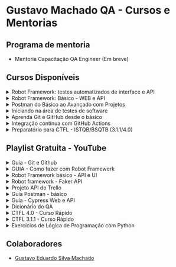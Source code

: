 # Gustavo Machado QA - Cursos e Mentorias

## Programa de mentoria

- Mentoria Capacitação QA Engineer (Em breve)

## Cursos Disponíveis
<details>
  <summary>
    <a>Robot Framework: testes automatizados de interface e API</a>
  </summary>

  <a name="robot"></a>
  
  - [Acesse o curso](https://www.udemy.com/course/robot-framework-testes-automatizados-de-interface-e-api/?referralCode=3328501F5ADA67F6232B)
  - [Acesse o repositório](https://github.com/qagesmachado-cursos/udemy_curso_robot_ui_api)
</details>

<details>
  <summary>
    <a>Robot Framework: Básico - WEB e API</a>
  </summary>

  <a name="robot"></a>
  
  - [Acesse o curso](https://www.udemy.com/course/robot-framework-basico-web-e-api/?referralCode=B09F2BA773489543DCC5)
  - [Acesse o repositório](https://github.com/qagesmachado-cursos/udemy_curso_basico_robot_framework)
</details>


<details>
  <summary>
    <a>Postman do Básico ao Avançado com Projetos</a>
  </summary>

  <a name="postman"></a>
  
  - [Acesse o curso](https://www.udemy.com/course/postman-do-basico-ao-avancado-com-projetos/?referralCode=3ED49D8F294C92F0B8A1)
  - [Acesse o repositório](https://github.com/qagesmachado-cursos/udemy_curso_postman_basico_avancado)
</details>

<details>
  <summary>
    <a>Iniciando na área de testes de software</a>
  </summary>

  <a name="iniciando_em_qa"></a>
  
  - [Acesse o curso](https://www.udemy.com/course/iniciando-na-area-de-testes-de-software/?referralCode=EA0BC9A8C708B9EBEE5D)
</details>

<details>
  <summary>
    <a>Aprenda Git e GitHub desde o básico</a>
  </summary>

  <a name="git_github"></a>
  
  - [Acesse o curso](https://www.udemy.com/course/aprenda-git-e-github-desde-o-basico/?referralCode=007EDB0484C211DD47EB)
  - [Acesse o repositório](https://github.com/qagesmachado-cursos/udemy_curso_gitgithub)
</details>

<details>
  <summary>
    <a>Integração contínua com GitHub Actions</a>
  </summary>

  <a name="github_actions"></a>
  
  - [Acesse o curso](https://www.udemy.com/course/integracao-continua-com-github-actions/?referralCode=9B73B95A7F6DC0AA2EEE)
  - [Acesse o repositório](https://github.com/qagesmachado-cursos/udemy_curso_github_actions)
</details>

<details>
  <summary>
    <a>Preparatório para CTFL - ISTQB/BSQTB (3.1.1/4.0)</a>
  </summary>

  <a name="ctfl"></a>
  
  - [Acesse o curso](https://www.udemy.com/course/preparatorio-para-ctfl-istqbbsqtb/?referralCode=4AB0134D518C12E837A7)
</details>

## Playlist Gratuita - YouTube

<details>
  <summary>
    <a>Guia - Git e Github</a>
  </summary>

  <a name="git_github"></a>
  
  - [Acesse a playlist](https://www.youtube.com/playlist?list=PLVQdoQTyi01jZQoExDtTzonpo757E6r_S)
  - [Acesse o repositório](https://github.com/qagesmachado-cursos/youtube_git_github)
</details>

<details>
  <summary>
    <a>GUIA - Como fazer com Robot Framework</a>
  </summary>

  <a name="como_fazer_robot"></a>
  
  - [Acesse a playlist](https://www.youtube.com/playlist?list=PLVQdoQTyi01jLIp0tCtQafj2fj_ogs4Et)
  - [Acesse o repositório](https://github.com/qagesmachado-cursos/youtube_como_fazer_com_robot)
</details>

<details>
  <summary>
    <a>Robot Framework básico - API e UI</a>
  </summary>

  <a name="robot_ui_api"></a>
  
  - [Acesse a playlist - UI](https://www.youtube.com/playlist?list=PLVQdoQTyi01i6poQTkmHuKaPv4LqREX6w)
  - [Acesse a playlist - API](https://www.youtube.com/playlist?list=PLVQdoQTyi01i-2XS-YY0WtbrIFr7sryUb)
  - [Acesse o repositório](https://github.com/qagesmachado-cursos/youtube_robot_ui_api_basic)
</details>

<details>
  <summary>
    <a>Robot framework - Faker API</a>
  </summary>

  <a name="robot_faker_api"></a>
  
  - [Acesse a playlist](https://www.youtube.com/playlist?list=PLVQdoQTyi01ifjkQkXsApB-vyQj05QZAy)
  - [Acesse o repositório](https://github.com/qagesmachado-cursos/youtube_robot_framework_faker_api)
</details>

<details>
  <summary>
    <a>Projeto API do Trello</a>
  </summary>

  <a name="trelo_api"></a>
  
  - [Acesse a playlist](https://www.youtube.com/playlist?list=PLVQdoQTyi01gfbJEseu7v-ctgOMTL_jLy)
  - [Acesse o repositório](https://github.com/qagesmachado-cursos/youtube_trelo_api)
</details>

<details>
  <summary>
    <a>Guia Postman - básico</a>
  </summary>

  <a name="postman_basico"></a>
  
  - [Acesse a playlist](https://www.youtube.com/playlist?list=PLVQdoQTyi01iRnGqoIawDKAoo3RIXSoQg)
</details>

<details>
  <summary>
    <a>Guia - Cypress Web e API</a>
  </summary>

  <a name="cypress_ui_api"></a>
  
  - [Acesse a playlist](https://www.youtube.com/playlist?list=PLVQdoQTyi01hAYibssFzQRhFkt4GaW78c)
  - [Acesse o repositório](https://github.com/qagesmachado-cursos/youtube_cypress_guia_web_api)
</details>

<details>
  <summary>
    <a>Dicionário do QA</a>
  </summary>

  <a name="dicionario_qa"></a>
  
  - [Acesse a playlist](https://www.youtube.com/playlist?list=PLVQdoQTyi01hqTv6xB-rF-v9RjzHVJAtf)
</details>

<details>
  <summary>
    <a>CTFL 4.0 - Curso Rápido</a>
  </summary>

  <a name="ctfl_4"></a>
  
  - [Acesse a playlist](https://www.youtube.com/playlist?list=PLVQdoQTyi01gV4YTQVABrV4OPVhfove9U)
</details>

<details>
  <summary>
    <a>CTFL 3.1.1 - Curso Rápido</a>
  </summary>

  <a name="ctfl_3"></a>
  
  - [Acesse a playlist](https://www.youtube.com/playlist?list=PLVQdoQTyi01hbMZksfI1zeqHvonY8VG5C)
</details>

<details>
  <summary>
    <a>Exercícios de Lógica de Programação com Python</a>
  </summary>

  <a name="logica_python"></a>
  
  - [Acesse a playlist](https://www.youtube.com/playlist?list=PLVQdoQTyi01jBjb1XuvcAVW9IysudL4g0)
  - [Acesse o repositório](https://github.com/qagesmachado-cursos/youtube_python_exercises)
</details>

## Colaboradores
- [Gustavo Eduardo Silva Machado](https://github.com/qagesmachado)
